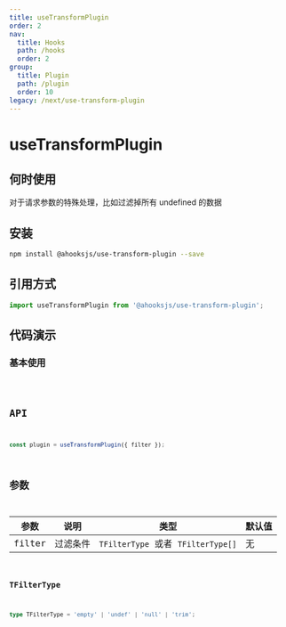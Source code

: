 ```yaml
---
title: useTransformPlugin
order: 2
nav:
  title: Hooks
  path: /hooks
  order: 2
group:
  title: Plugin
  path: /plugin
  order: 10
legacy: /next/use-transform-plugin
---
```


# useTransformPlugin

## 何时使用

对于请求参数的特殊处理，比如过滤掉所有 undefined 的数据

## 安装

```sh
npm install @ahooksjs/use-transform-plugin --save
```

## 引用方式

```js
import useTransformPlugin from '@ahooksjs/use-transform-plugin';
```

## 代码演示

### 基本使用

<code desc="只使用一个转换处理，trim 查询数据" src="./demo/default.tsx" />

## API

```js
const plugin = useTransformPlugin({ filter });
```

## 参数

| 参数   | 说明     | 类型                               | 默认值 |
| ------ | -------- | ---------------------------------- | ------ |
| filter | 过滤条件 | `TFilterType` 或者 `TFilterType[]` | 无     |

### TFilterType

```ts
type TFilterType = 'empty' | 'undef' | 'null' | 'trim';
```
